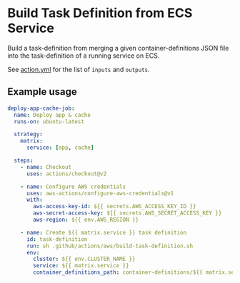 # Build Task Definition from ECS Service

Build a task-definition from merging a given container-definitions JSON file into the task-definition of a running service on ECS.

See [action.yml](./action.yml) for the list of `inputs` and `outputs`.

## Example usage

```yaml
deploy-app-cache-job:
  name: Deploy app & cache
  runs-on: ubuntu-latest

  strategy:
    matrix:
      service: [app, cache]

  steps:
    - name: Checkout
      uses: actions/checkout@v2

    - name: Configure AWS credentials
      uses: aws-actions/configure-aws-credentials@v1
      with:
        aws-access-key-id: ${{ secrets.AWS_ACCESS_KEY_ID }}
        aws-secret-access-key: ${{ secrets.AWS_SECRET_ACCESS_KEY }}
        aws-region: ${{ env.AWS_REGION }}

    - name: Create ${{ matrix.service }} task definition
      id: task-definition
      run: sh .github/actions/aws/build-task-definition.sh
      env:
        cluster: ${{ env.CLUSTER_NAME }}
        service: ${{ matrix.service }}
        container_definitions_path: container-definitions/${{ matrix.service }}.json
```
